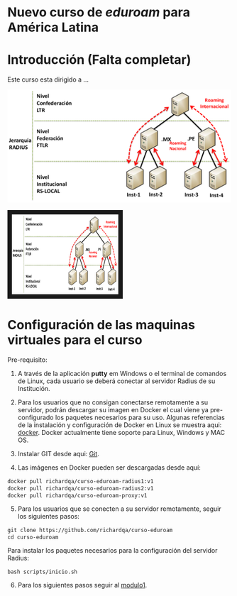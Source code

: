 # Nuevo curso de *eduroam* para América Latina

# Introducción (Falta completar)
Este curso esta dirigido a ...

![alt text](https://github.com/richardqa/curso-eduroam/blob/master/imagenes/eduroam1.png)


<a href="http://www.youtube.com/watch?feature=player_embedded&v=qk9aljqu20A
" target="_blank"><img src="https://github.com/richardqa/curso-eduroam/blob/master/imagenes/eduroam1.png" 
alt="IMAGE ALT TEXT HERE" width="240" height="180" border="10" /></a>

# Configuración de las maquinas virtuales para el curso

Pre-requisito:


1. A través de la aplicación __putty__ em Windows o el terminal de comandos de Linux, cada usuario se deberá conectar al servidor Radius de su Institución.

2. Para los usuarios que no consigan conectarse remotamente a su servidor, podrán descargar su imagen en Docker el cual viene ya pre-configurado los paquetes necesarios para su uso. Algunas referencias de la instalación y configuración de Docker en Linux se muestra aqui: [docker](https://docs.docker.com/engine/installation/). Docker actualmente tiene soporte para Linux, Windows y MAC OS.

3. Instalar GIT desde aqui: [Git](https://help.github.com/articles/set-up-git/).

4. Las imágenes en Docker pueden ser descargadas desde aquí: 

 ```
docker pull richardqa/curso-eduroam-radius1:v1
docker pull richardqa/curso-eduroam-radius2:v1
docker pull richardqa/curso-eduroam-proxy:v1

 ```
5. Para los usuarios que se conecten a su servidor remotamente, seguir los siguientes pasos:

 ```
git clone https://github.com/richardqa/curso-eduroam
cd curso-eduroam
 ```
Para instalar los paquetes necesarios para la configuración del servidor Radius:
 ```
bash scripts/inicio.sh
 ```
6. Para los siguientes pasos seguir al [modulo1](https://github.com/richardqa/curso-eduroam/blob/master/modulos/actividad1.md).







